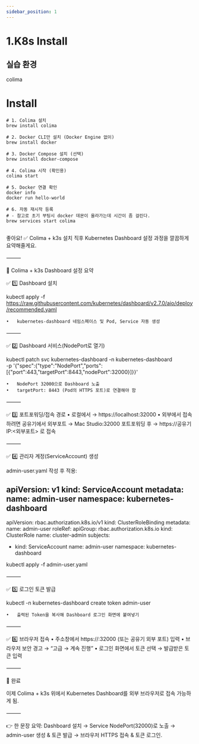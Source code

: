 ```yaml
---
sidebar_position: 1
---
```



# 1.K8s Install


## 실습 환경  


colima



# Install  

```
# 1. Colima 설치
brew install colima

# 2. Docker CLI만 설치 (Docker Engine 없이)
brew install docker

# 3. Docker Compose 설치 (선택)
brew install docker-compose

# 4. Colima 시작 (확인용)
colima start

# 5. Docker 연결 확인
docker info
docker run hello-world

# 6. 자동 재시작 등록  
# - 참고로 초기 부팅시 docker 데몬이 올라가는데 시간이 좀 걸린다.   
brew services start colima 


```

좋아요! ✅ Colima + k3s 설치 직후 Kubernetes Dashboard 설정 과정을 깔끔하게 요약해줄게요.

⸻

🚀 Colima + k3s Dashboard 설정 요약

✅ 1️⃣ Dashboard 설치

kubectl apply -f https://raw.githubusercontent.com/kubernetes/dashboard/v2.7.0/aio/deploy/recommended.yaml

	•	kubernetes-dashboard 네임스페이스 및 Pod, Service 자동 생성

⸻

✅ 2️⃣ Dashboard 서비스(NodePort로 열기)

kubectl patch svc kubernetes-dashboard -n kubernetes-dashboard \
  -p '{"spec":{"type":"NodePort","ports":[{"port":443,"targetPort":8443,"nodePort":32000}]}}'

	•	NodePort 32000으로 Dashboard 노출
	•	targetPort: 8443 (Pod의 HTTPS 포트)로 연결해야 함

⸻

✅ 3️⃣ 포트포워딩/접속 경로
	•	로컬에서 → https://localhost:32000
	•	외부에서 접속하려면 공유기에서 외부포트 → Mac Studio:32000 포트포워딩 후
→ https://공유기IP:<외부포트> 로 접속

⸻

✅ 4️⃣ 관리자 계정(ServiceAccount) 생성

admin-user.yaml 작성 후 적용:

apiVersion: v1
kind: ServiceAccount
metadata:
  name: admin-user
  namespace: kubernetes-dashboard
---
apiVersion: rbac.authorization.k8s.io/v1
kind: ClusterRoleBinding
metadata:
  name: admin-user
roleRef:
  apiGroup: rbac.authorization.k8s.io
  kind: ClusterRole
  name: cluster-admin
subjects:
- kind: ServiceAccount
  name: admin-user
  namespace: kubernetes-dashboard

kubectl apply -f admin-user.yaml


⸻

✅ 5️⃣ 로그인 토큰 발급

kubectl -n kubernetes-dashboard create token admin-user

	•	출력된 Token을 복사해 Dashboard 로그인 화면에 붙여넣기

⸻

✅ 6️⃣ 브라우저 접속
	•	주소창에서 https://<Mac IP>:32000 (또는 공유기 외부 포트) 입력
	•	브라우저 보안 경고 → “고급 → 계속 진행”
	•	로그인 화면에서 토큰 선택 → 발급받은 토큰 입력

⸻

🎯 완료

이제 Colima + k3s 위에서 Kubernetes Dashboard를 외부 브라우저로 접속 가능하게 됨.

⸻

👉 한 문장 요약:
Dashboard 설치 → Service NodePort(32000)로 노출 → admin-user 생성 & 토큰 발급 → 브라우저 HTTPS 접속 & 토큰 로그인.

